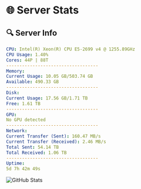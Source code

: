 # 🌐 Server Stats
## 🔍 Server Info
```yaml
CPU: Intel(R) Xeon(R) CPU E5-2699 v4 @ 1255.89GHz
CPU Usage: 1.40%
Cores: 44P | 88T
-----------------------------------
Memory:
Current Usage: 10.05 GB/503.74 GB
Available: 490.33 GB
-----------------------------------
Disk:
Current Usage: 17.56 GB/1.71 TB
Free: 1.61 TB
-----------------------------------
GPU:
No GPU detected
-----------------------------------
Network:
Current Transfer (Sent): 160.47 MB/s
Current Transfer (Received): 2.46 MB/s
Total Sent: 54.14 TB
Total Received: 1.06 TB
-----------------------------------
Uptime:
5d 7h 42m 49s
```
![GitHub Stats](https://img.shields.io/badge/Updated-2025-02-13_06:26:07-blue)
